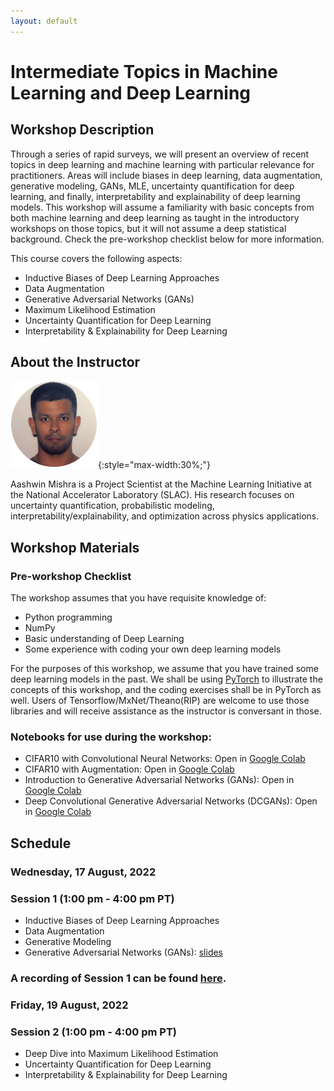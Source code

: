 ```yaml
---
layout: default
---
```


# Intermediate Topics in Machine Learning and Deep Learning
## Workshop Description
Through a series of rapid surveys, we will present an overview of recent topics in deep learning and machine learning with particular relevance for practitioners. Areas will include biases in deep learning, data augmentation, generative modeling, GANs, MLE, uncertainty quantification for deep learning, and finally, interpretability and explainability of deep learning models. This workshop will assume a familiarity with basic concepts from both machine learning and deep learning as taught in the introductory workshops on those topics, but it will not assume a deep statistical background. Check the pre-workshop checklist below for more information.

This course covers the following aspects:
  * Inductive Biases of Deep Learning Approaches
  * Data Augmentation
  * Generative Adversarial Networks (GANs)
  * Maximum Likelihood Estimation
  * Uncertainty Quantification for Deep Learning
  * Interpretability & Explainability for Deep Learning
  

## About the Instructor
  
![Aashwin Mishra](/assets/img/Aashwin_Mishra_pic.png){:style="max-width:30%;"}

Aashwin Mishra is a Project Scientist at the Machine Learning Initiative at the National Accelerator Laboratory (SLAC). His research focuses on uncertainty quantification, probabilistic modeling, interpretability/explainability, and optimization across physics applications.

## Workshop Materials

### Pre-workshop Checklist
The workshop assumes that you have requisite knowledge of: 
  * Python programming 
  * NumPy
  * Basic understanding of Deep Learning
  * Some experience with coding your own deep learning models

For the purposes of this workshop, we assume that you have trained some deep learning models in the past. We shall be using [PyTorch](https://pytorch.org/docs/stable/index.html) to illustrate the concepts of this workshop, and the coding exercises shall be in PyTorch as well. Users of Tensorflow/MxNet/Theano(RIP) are welcome to use those libraries and will receive assistance as the instructor is conversant in those.

### Notebooks for use during the workshop:
  - CIFAR10 with Convolutional Neural Networks: Open in [Google Colab](https://colab.research.google.com/drive/153nTZtmHENNTx-XLWw3kl41Shd-ZvXVJ?usp=sharing)
  - CIFAR10 with Augmentation: Open in [Google Colab](https://colab.research.google.com/drive/1Ug0STBPfwc0Q7YSBasliIJCC38y9pOVm?usp=sharing)
  - Introduction to Generative Adversarial Networks (GANs): Open in [Google Colab](https://colab.research.google.com/drive/1cGtOR7EkISxIGKmSGlEpB27QOhgruUsf?usp=sharing)
  - Deep Convolutional Generative Adversarial Networks (DCGANs): Open in [Google Colab](https://colab.research.google.com/drive/1kEAXtWU1sHapxILLRN0djEVG8KkE4cH2?usp=sharing)

## Schedule

### Wednesday, 17 August, 2022
### Session 1 (1:00 pm - 4:00 pm PT)
  - Inductive Biases of Deep Learning Approaches
  - Data Augmentation
  - Generative Modeling
  - Generative Adversarial Networks (GANs): [slides](assets/slides/GAN%20Training.pdf)

### A recording of Session 1 can be found [here](https://stanford.zoom.us/rec/share/TTmmd-hZZP7GoQfFS8uXI-IWlHfi1Uv3jIn3WUIv8EbRBDnC0Kmr_FH_LgqHOVqK.opSDOqkiosBs9rYQ?startTime=1660765540000).

### Friday, 19 August, 2022
### Session 2 (1:00 pm - 4:00 pm PT)
  - Deep Dive into Maximum Likelihood Estimation
  - Uncertainty Quantification for Deep Learning
  - Interpretability & Explainability for Deep Learning

<!-- ## Additional Resources

Here are some additional resources for various topics: -->


<!-- TODO(instructor): fill in with pertinent resources. -->






